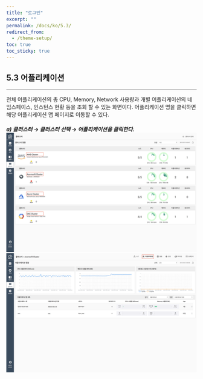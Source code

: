 ```yaml
---
title: "로그인"
excerpt: ""
permalink: /docs/ko/5.3/
redirect_from:
  - /theme-setup/
toc: true
toc_sticky: true
---
```


## 5.3 어플리케이션

---

전체 어플리케이션의 총 CPU, Memory, Network 사용량과 개별 어플리케이션의 네임스페이스, 인스턴스 현황 등을 조회 할 수 있는 화면이다. 어플리케이션 명을 클릭하면 해당 어플리케이션 맵 페이지로 이동할 수 있다.

##### a\) 클러스터 → 클러스터 선택 → 어플리케이션을 클릭한다.![](/assets/KR/3.0.0/5.3_1.png)![](/assets/KR/3.0.0/5.3_2.png)
